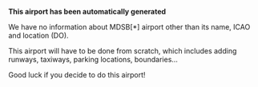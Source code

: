 **This airport has been automatically generated**

We have no information about MDSB[*] airport other than its name, ICAO and location (DO).

This airport will have to be done from scratch, which includes adding runways, taxiways, parking locations, boundaries...

Good luck if you decide to do this airport!